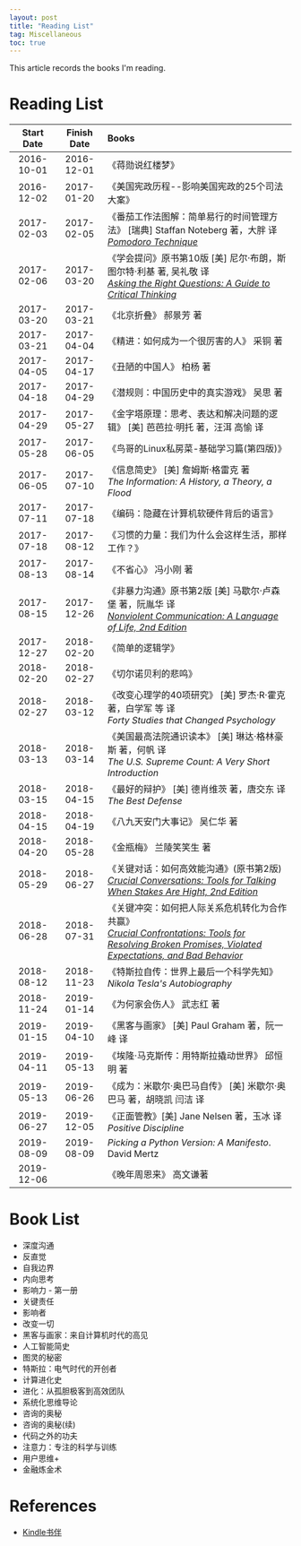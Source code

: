 ```yaml
---
layout: post
title: "Reading List"
tag: Miscellaneous
toc: true
---
```


This article records the books I'm reading.

<!--more-->

# Reading List

| Start Date | Finish Date | Books |
| :--------: | :---------: | :---- |
| 2016-10-01 | 2016-12-01  | 《蒋勋说红楼梦》 |
| 2016-12-02 | 2017-01-20  | 《美国宪政历程--影响美国宪政的25个司法大案》 |
| 2017-02-03 | 2017-02-05  | 《番茄工作法图解：简单易行的时间管理方法》 [瑞典] Staffan Noteberg 著，大胖 译<br><a href="{{ site.base-url }}/2017/02/28/the-pomodoro-technique.html">*Pomodoro Technique*</a> |
| 2017-02-06 | 2017-03-20  | 《学会提问》原书第10版 [美] 尼尔·布朗，斯图尔特·利基 著, 吴礼敬 译<br><a href="{{ site.base-url }}/2017/03/20/asking-the-right-questions.html">*Asking the Right Questions: A Guide to Critical Thinking*</a> |
| 2017-03-20 | 2017-03-21  | 《北京折叠》 郝景芳 著 |
| 2017-03-21 | 2017-04-04  | 《精进：如何成为一个很厉害的人》 采铜 著 |
| 2017-04-05 | 2017-04-17  | 《丑陋的中国人》 柏杨 著 |
| 2017-04-18 | 2017-04-29  | 《潜规则：中国历史中的真实游戏》 吴思 著 |
| 2017-04-29 | 2017-05-27  | 《金字塔原理：思考、表达和解决问题的逻辑》 [美] 芭芭拉·明托 著，汪洱 高愉 译 |
| 2017-05-28 | 2017-06-05  | 《鸟哥的Linux私房菜-基础学习篇(第四版)》 |
| 2017-06-05 | 2017-07-10  | 《信息简史》 [美] 詹姆斯·格雷克 著<br>*The Information: A History, a Theory, a Flood* |
| 2017-07-11 | 2017-07-18  | 《编码：隐藏在计算机软硬件背后的语言》 |
| 2017-07-18 | 2017-08-12  | 《习惯的力量：我们为什么会这样生活，那样工作？》 |
| 2017-08-13 | 2017-08-14  | 《不省心》 冯小刚 著 |
| 2017-08-15 | 2017-12-26  | 《非暴力沟通》原书第2版 [美] 马歇尔·卢森堡 著，阮胤华 译<br><a href="{{ site.base-url }}/2017/12/26/nonviolent-communication.html">*Nonviolent Communication: A Language of Life, 2nd Edition*</a> |
| 2017-12-27 | 2018-02-20  | 《简单的逻辑学》 |
| 2018-02-20 | 2018-02-27  | 《切尔诺贝利的悲鸣》 |
| 2018-02-27 | 2018-03-12  | 《改变心理学的40项研究》 [美] 罗杰·R·霍克 著，白学军 等 译<br>*Forty Studies that Changed Psychology* |
| 2018-03-13 | 2018-03-14  | 《美国最高法院通识读本》 [美] 琳达·格林豪斯 著，何帆 译<br>*The U.S. Supreme Count: A Very Short Introduction* |
| 2018-03-15 | 2018-04-15  | 《最好的辩护》 [美] 德肖维茨 著，唐交东 译<br>*The Best Defense* |
| 2018-04-15 | 2018-04-19  | 《八九天安门大事记》 吴仁华 著 |
| 2018-04-20 | 2018-05-28  | 《金瓶梅》 兰陵笑笑生 著 |
| 2018-05-29 | 2018-06-27  | 《关键对话：如何高效能沟通》(原书第2版)<br><a href="{{ site.base-url }}/2018/06/23/crucial-conversations.html">*Crucial Conversations: Tools for Talking When Stakes Are Hight, 2nd Edition*</a> |
| 2018-06-28 | 2018-07-31  | 《关键冲突：如何把人际关系危机转化为合作共赢》<br><a href="{{ site.base-url }}/2018/07/31/crucial-confrontations.html">*Crucial Confrontations: Tools for Resolving Broken Promises, Violated Expectations, and Bad Behavior*</a> |
| 2018-08-12 | 2018-11-23  | 《特斯拉自传：世界上最后一个科学先知》<br>*Nikola Tesla's Autobiography* |
| 2018-11-24 | 2019-01-14  | 《为何家会伤人》 武志红 著 |
| 2019-01-15 | 2019-04-10  | 《黑客与画家》 [美] Paul Graham 著，阮一峰 译 |
| 2019-04-11 | 2019-05-13  | 《埃隆·马克斯传：用特斯拉撬动世界》 邱恒明 著 |
| 2019-05-13 | 2019-06-26  | 《成为：米歇尔·奥巴马自传》 [美] 米歇尔·奥巴马 著，胡晓凯 闫洁 译 |
| 2019-06-27 | 2019-12-05  | 《正面管教》[美] Jane Nelsen 著，玉冰 译<br>*Positive Discipline* |
| 2019-08-09 | 2019-08-09  | *Picking a Python Version: A Manifesto*. David Mertz |
| 2019-12-06 |             | 《晚年周恩来》 高文谦著 |

<p/>

# Book List

* 深度沟通
* 反直觉
* 自我边界
* 内向思考
* 影响力 - 第一册
* 关键责任
* 影响者
* 改变一切
* 黑客与画家：来自计算机时代的高见
* 人工智能简史
* 图灵的秘密
* 特斯拉：电气时代的开创者
* 计算进化史
* 进化：从孤胆极客到高效团队
* 系统化思维导论
* 咨询的奥秘
* 咨询的奥秘(续)
* 代码之外的功夫
* 注意力：专注的科学与训练
* 用户思维+
* 金融炼金术

# References

* [Kindle书伴](https://bookfere.com/)
